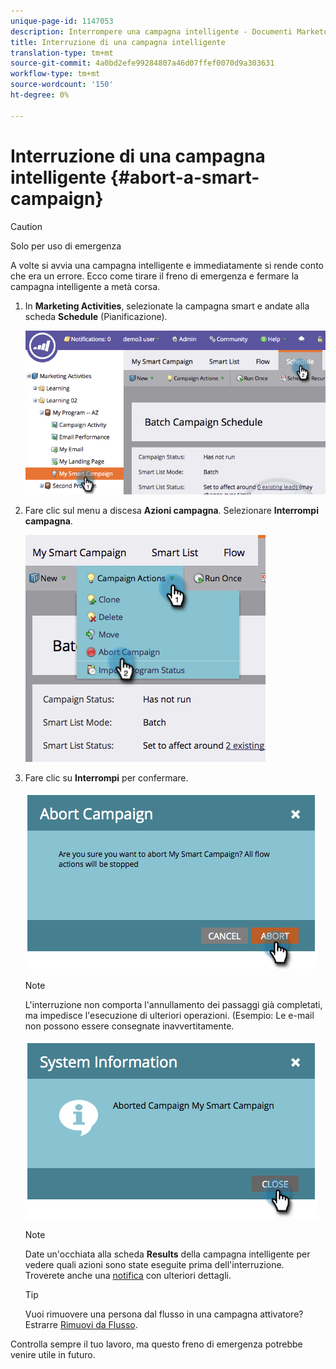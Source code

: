 ```yaml
---
unique-page-id: 1147053
description: Interrompere una campagna intelligente - Documenti Marketo - Documentazione del prodotto
title: Interruzione di una campagna intelligente
translation-type: tm+mt
source-git-commit: 4a0bd2efe99284807a46d07ffef0070d9a303631
workflow-type: tm+mt
source-wordcount: '150'
ht-degree: 0%

---
```



# Interruzione di una campagna intelligente {#abort-a-smart-campaign}

>[!CAUTION]
>
>Solo per uso di emergenza

A volte si avvia una campagna intelligente e immediatamente si rende conto che era un errore. Ecco come tirare il freno di emergenza e fermare la campagna intelligente a metà corsa.

1. In **Marketing Activities**, selezionate la campagna smart e andate alla scheda **Schedule** (Pianificazione).

   ![](assets/image2014-9-22-16-3a19-3a44.png)

1. Fare clic sul menu a discesa **Azioni campagna**. Selezionare **Interrompi campagna**.

   ![](assets/image2014-9-22-16-19-48.png)

1. Fare clic su **Interrompi** per confermare.

   ![](assets/image2014-9-22-16-3a19-3a57.png)

   >[!NOTE]
   >
   >L&#39;interruzione non comporta l&#39;annullamento dei passaggi già completati, ma impedisce l&#39;esecuzione di ulteriori operazioni. (Esempio: Le e-mail non possono essere consegnate inavvertitamente.

   ![](assets/image2014-9-22-16-3a20-3a0.png)

   >[!NOTE]
   >
   >Date un&#39;occhiata alla scheda **Results** della campagna intelligente per vedere quali azioni sono state eseguite prima dell&#39;interruzione. Troverete anche una [notifica](/help/marketo/product-docs/core-marketo-concepts/miscellaneous/understanding-notifications.md) con ulteriori dettagli.

   >[!TIP]
   >
   >Vuoi rimuovere una persona dal flusso in una campagna attivatore? Estrarre [Rimuovi da Flusso](/help/marketo/product-docs/core-marketo-concepts/smart-campaigns/flow-actions/remove-from-flow.md).

Controlla sempre il tuo lavoro, ma questo freno di emergenza potrebbe venire utile in futuro.
